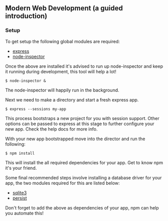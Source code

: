 ## Modern Web Development (a guided introduction)

### Setup

To get setup the following global modules are required:

- [express][1]
- [node-inspector][2]

Once the above are installed it's advised to run up node-inspector and keep
it running during development, this tool will help a lot!

```
$ node-inspector &
```

The node-inspector will happily run in the background.

Next we need to make a directory and start a fresh express app.

```
$ express --sessions my-app
```

This process bootstraps a new project for you with session support. Other options
can be passed to express at this stage to further configure your new app. Check the
help docs for more info.

With your new app bootstrapped move into the director and run the following:

```
$ npm install
```

This will install the all required dependencies for your app. Get to know npm
it's your friend.

Some final recommended steps involve installing a database driver for your app,
the two modules required for this are listed below:


- [sqlite3][3]
- [persist][4]

Don't forget to add the above as dependencies of your app, npm can help you automate
this!


[1]: https://github.com/visionmedia/express
[2]: https://github.com/node-inspector/node-inspector
[3]: https://github.com/developmentseed/node-sqlite3
[4]: https://github.com/nearinfinity/node-persist
